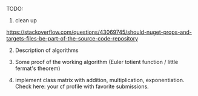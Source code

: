 
TODO: 

1) clean up

https://stackoverflow.com/questions/43069745/should-nuget-props-and-targets-files-be-part-of-the-source-code-repository

2) Description of algorithms

3) Some proof of the  working algorithm (Euler totient function / little fermat's theorem)

4) implement class matrix with addition, multiplication, exponentiation. Check here: your cf profile with favorite submissions.
